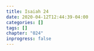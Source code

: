 ```yaml
---
title: Isaiah 24
date: 2020-04-12T12:44:39-04:00
categories: []
tags: []
chapter: "024"
inprogress: false
---
```



